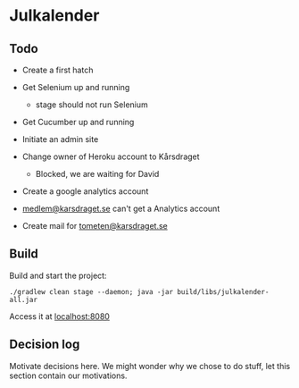 # Julkalender

## Todo

* Create a first hatch

* Get Selenium up and running
  - stage should not run Selenium

* Get Cucumber up and running

* Initiate an admin site


* Change owner of Heroku account to Kårsdraget
  - Blocked, we are waiting for David

* Create a google analytics account
 - medlem@karsdraget.se can't get a Analytics account
 
* Create mail for tometen@karsdraget.se 


## Build

Build and start the project:

```
./gradlew clean stage --daemon; java -jar build/libs/julkalender-all.jar
```

Access it at 
[localhost:8080](http://localhost:8080)

## Decision log

Motivate decisions here. We might wonder why we chose to do stuff, let this section contain our motivations.
